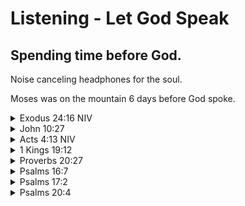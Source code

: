 # Listening - Let God Speak

## Spending time before God.

Noise canceling headphones for the soul.

Moses was on the mountain 6 days before God spoke. 

<details><summary>Exodus 24:16 NIV</summary>and the glory of the Lord settled on Mount Sinai. For six days the cloud covered the mountain, and on the seventh day the Lord called to Moses from within the cloud.</details>
<details><summary>John 10:27</summary> My sheep hear My voice, and I know them, and they follow Me.</details>
<details><summary>Acts 4:13 NIV</summary>When they saw the courage of Peter and John and realized that they were unschooled, ordinary men, they were astonished and they took note that these men had been with Jesus.</details>
<details><summary>1 Kings 19:12</summary>and after the earthquake a fire, but the Lord was not in the fire; and after the fire a still small voice.</details>
<details><summary>Proverbs 20:27</summary>The spirit of a man is the lamp of the Lord, Searching all the inner depths of his heart.</details>
<details><summary>Psalms 16:7</summary>I will bless the Lord who has given me counsel;My heart also instructs me in the night seasons.</details>
<details><summary>Psalms 17:2</summary>Let my vindication come from Your presence;Let Your eyes look on the things that are upright. </details>
<details><summary>Psalms 20:4</summary>May He grant you according to your heart’s desire, And fulfill all your purpose.</details>
